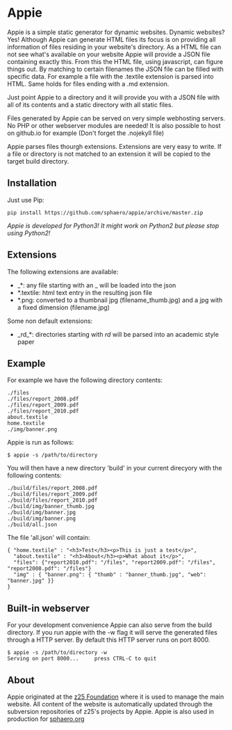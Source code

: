# Appie

Appie is a simple static generator for dynamic websites. Dynamic websites? Yes! Although Appie can generate HTML files its focus is on providing all information of files residing in your website's directory. As a HTML file can not see what's available on your website Appie will provide a JSON file containing exactly this. From this the HTML file, using javascript, can figure things out. By matching to certain filenames the JSON file can be filled with specific data. For example a file with the .textile extension is parsed into HTML. Same holds for files ending with a .md extension.

Just point Appie to a directory and it will provide you with a JSON file with all of its 
contents and a static directory with all static files.

Files generated by Appie can be served on very simple webhosting servers. No PHP or other webserver modules are needed! It is also possible to host on github.io for example (Don't forget the .nojekyll file)

Appie parses files thourgh extensions. Extensions are very easy to 
write. If a file or directory is not matched to an extension it will be 
copied to the target build directory.

## Installation

Just use Pip:

    pip install https://github.com/sphaero/appie/archive/master.zip

*Appie is developed for Python3! It might work on Python2 but please stop using Python2!*

## Extensions

The following extensions are available:

- \_\*: any file starting with an \_ will be loaded into the json
- \*.textile: html text entry in the resulting json file
- \*.png: converted to a thumbnail jpg (filename_thumb.jpg) and a jpg with a fixed dimension (filename.jpg)

Some non default extensions:

- \_rd\_\*: directories starting with _rd_ will be parsed into an academic 
style paper

## Example

For example we have the following directory contents:

    ./files
    ./files/report_2008.pdf
    ./files/report_2009.pdf
    ./files/report_2010.pdf
    about.textile
    home.textile
    ./img/banner.png
    
Appie is run as follows:

    $ appie -s /path/to/directory

You will then have a new directory 'build' in your current direcyory with the following contents:

    ./build/files/report_2008.pdf
    ./build/files/report_2009.pdf
    ./build/files/report_2010.pdf
    ./build/img/banner_thumb.jpg
    ./build/img/banner.jpg
    ./build/img/banner.png
    ./build/all.json
    
The file 'all.json' will contain:

    { "home.textile" : "<h3>Test</h3><p>This is just a test</p>",
      "about.textile" : "<h3>About</h3><p>What about it</p>",
      "files": {"report2010.pdf": "/files", "report2009.pdf": "/files", "report2008.pdf": "/files"}
      "img" : { "banner.png": { "thumb" : "banner_thumb.jpg", "web": "banner.jpg" }}
    }
    
## Built-in webserver

For your development convenience Appie can also serve from the build directory. If you run appie with the -w flag it will serve the generated files through a HTTP server. By default this HTTP server runs on port 8000.

    $ appie -s /path/to/directory -w
    Serving on port 8000...     press CTRL-C to quit
    

## About ##

Appie originated at the [z25 Foundation](http://www.z25.org) where it is used to manage the main website. All content of the website is automatically updated through the subversion repositories of z25's projects by Appie. Appie is also used in production for [sphaero.org](http://www.sphaero.org) 
